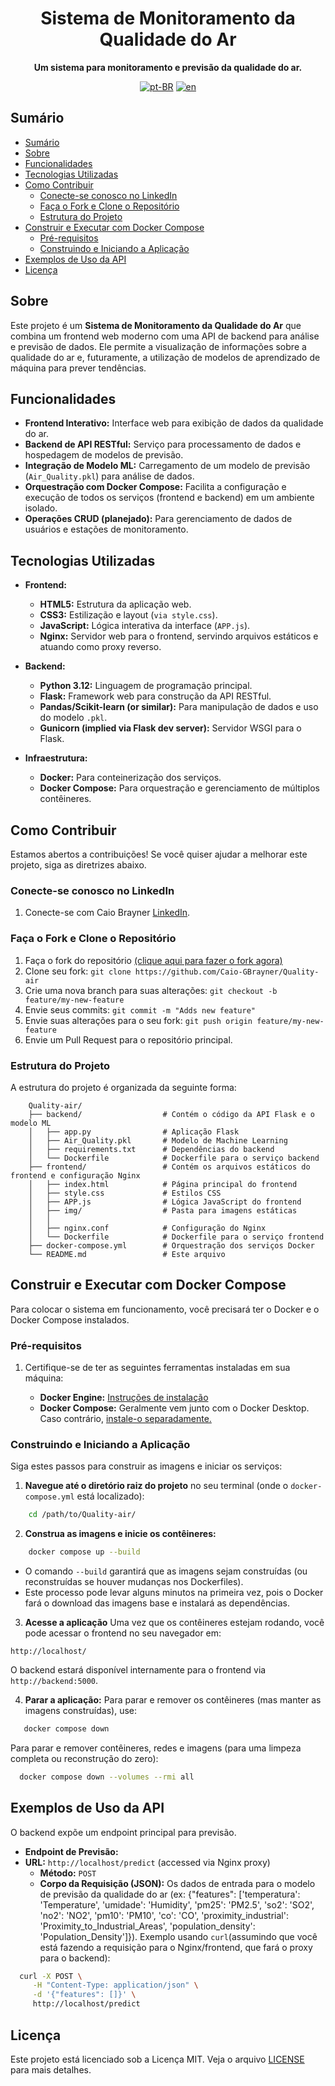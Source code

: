 <div align="center">

<h1 align="center">Sistema de Monitoramento da Qualidade do Ar</h1>

<p align="center">
    <strong>Um sistema para monitoramento e previsão da qualidade do ar.</strong>
</p>

[![pt-BR](https://img.shields.io/badge/lang-pt--BR-green.svg)](./docs/README.pt-br.md)
[![en](https://img.shields.io/badge/lang-en-red.svg)](./README.md)

</div>

## Sumário

- [Sumário](#sumario)
- [Sobre](#sobre)
- [Funcionalidades](#funcionalidades)
- [Tecnologias Utilizadas](#tecnologias-utilizadas)
- [Como Contribuir](#como-contribuir)
  - [Conecte-se conosco no LinkedIn](#conecte-se-conosco-no-linkedIn)
  - [Faça o Fork e Clone o Repositório](#faça-o-fork-e-clone-o-repositório)
  - [Estrutura do Projeto](#estrutura-do-projeto)
- [Construir e Executar com Docker Compose](#construir-e-executar-com-docker-compose)
  - [Pré-requisitos](#pre-requisitos)
  - [Construindo e Iniciando a Aplicação](#construindo-e-iniciando-a-aplicação)
- [Exemplos de Uso da API](#exemplos-de-uso-da-api)
- [Licença](#licença)

## Sobre
Este projeto é um **Sistema de Monitoramento da Qualidade do Ar** que combina um frontend web moderno com uma API de backend para análise e previsão de dados. Ele permite a visualização de informações sobre a qualidade do ar e, futuramente, a utilização de modelos de aprendizado de máquina para prever tendências.

## Funcionalidades

- **Frontend Interativo:** Interface web para exibição de dados da qualidade do ar.
- **Backend de API RESTful:** Serviço para processamento de dados e hospedagem de modelos de previsão.
- **Integração de Modelo ML:** Carregamento de um modelo de previsão (`Air_Quality.pkl`) para análise de dados.
- **Orquestração com Docker Compose:** Facilita a configuração e execução de todos os serviços (frontend e backend) em um ambiente isolado.
- **Operações CRUD (planejado):** Para gerenciamento de dados de usuários e estações de monitoramento.

## Tecnologias Utilizadas

- **Frontend:**
    - **HTML5:** Estrutura da aplicação web.
    - **CSS3:** Estilização e layout (`via style.css`).
    - **JavaScript:** Lógica interativa da interface (`APP.js`).
    - **Nginx:** Servidor web para o frontend, servindo arquivos estáticos e atuando como proxy reverso.

- **Backend:**
    - **Python 3.12:** Linguagem de programação principal.
    - **Flask:** Framework web para construção da API RESTful.
    - **Pandas/Scikit-learn (or similar):** Para manipulação de dados e uso do modelo `.pkl`.
    - **Gunicorn (implied via Flask dev server):** Servidor WSGI para o Flask.

- **Infraestrutura:**
    - **Docker:** Para conteinerização dos serviços.
    - **Docker Compose:** Para orquestração e gerenciamento de múltiplos contêineres.

## Como Contribuir
Estamos abertos a contribuições! Se você quiser ajudar a melhorar este projeto, siga as diretrizes abaixo.

### Conecte-se conosco no LinkedIn

1. Conecte-se com Caio Brayner [LinkedIn](https://www.linkedin.com/in/caiogomesbrayner).

### Faça o Fork e Clone o Repositório

1. Faça o fork do repositório [(clique aqui para fazer o fork agora)](https://github.com/Caio-GBrayner/Quality-air)
2. Clone seu fork: `git clone https://github.com/Caio-GBrayner/Quality-air`
3. Crie uma nova branch para suas alterações: `git checkout -b feature/my-new-feature`
4. Envie seus commits: `git commit -m "Adds new feature"`
5. Envie suas alterações para o seu fork: `git push origin feature/my-new-feature`
6. Envie um Pull Request para o repositório principal.

### Estrutura do Projeto
A estrutura do projeto é organizada da seguinte forma:

```
    Quality-air/
    ├── backend/                  # Contém o código da API Flask e o modelo ML
    │   ├── app.py                # Aplicação Flask
    │   ├── Air_Quality.pkl       # Modelo de Machine Learning
    │   ├── requirements.txt      # Dependências do backend
    │   └── Dockerfile            # Dockerfile para o serviço backend
    ├── frontend/                 # Contém os arquivos estáticos do frontend e configuração Nginx
    │   ├── index.html            # Página principal do frontend
    │   ├── style.css             # Estilos CSS
    │   ├── APP.js                # Lógica JavaScript do frontend
    │   ├── img/                  # Pasta para imagens estáticas
    │   │
    │   ├── nginx.conf            # Configuração do Nginx
    │   └── Dockerfile            # Dockerfile para o serviço frontend
    ├── docker-compose.yml        # Orquestração dos serviços Docker
    └── README.md                 # Este arquivo
```

## Construir e Executar com Docker Compose

Para colocar o sistema em funcionamento, você precisará ter o Docker e o Docker Compose instalados.

### Pré-requisitos

1. Certifique-se de ter as seguintes ferramentas instaladas em sua máquina:

    - **Docker Engine:** [Instruções de instalação](https://docs.docker.com/engine/install/)
    - **Docker Compose:** Geralmente vem junto com o Docker Desktop. Caso contrário, [instale-o separadamente.](https://docs.docker.com/compose/install/)

### Construindo e Iniciando a Aplicação
Siga estes passos para construir as imagens e iniciar os serviços:

1. **Navegue até o diretório raiz do projeto** no seu terminal  (onde o `docker-compose.yml` está localizado):

```bash
    cd /path/to/Quality-air/
```
2. **Construa as imagens e inicie os contêineres:**

```bash
    docker compose up --build
```
- O comando `--build` garantirá que as imagens sejam construídas (ou reconstruídas se houver mudanças nos Dockerfiles).
- Este processo pode levar alguns minutos na primeira vez, pois o Docker fará o download das imagens base e instalará as dependências.

3. **Acesse a aplicação**
Uma vez que os contêineres estejam rodando, você pode acessar o frontend no seu navegador em:

`http://localhost/`

O backend estará disponível internamente para o frontend via `http://backend:5000`.

4. **Parar a aplicação:**
Para parar e remover os contêineres (mas manter as imagens construídas), use:

```bash
   docker compose down 
```
Para parar e remover contêineres, redes e imagens (para uma limpeza completa ou reconstrução do zero):

```bash
  docker compose down --volumes --rmi all  
```

## Exemplos de Uso da API
O backend expõe um endpoint principal para previsão.

- **Endpoint de Previsão:**
- **URL:** `http://localhost/predict` (accessed via Nginx proxy)
    - **Método:** `POST`
    - **Corpo da Requisição (JSON):** Os dados de entrada para o modelo de previsão da qualidade do ar 
        (ex: {"features": ['temperatura': 'Temperature',
            'umidade': 'Humidity',
            'pm25': 'PM2.5',
            'so2': 'SO2',
            'no2': 'NO2',
            'pm10': 'PM10',
            'co': 'CO',
            'proximity_industrial': 'Proximity_to_Industrial_Areas',
            'population_density': 'Population_Density']}).
    Exemplo usando `curl`(assumindo que você está fazendo a requisição para o Nginx/frontend, que fará o proxy para o backend):

```bash
  curl -X POST \
     -H "Content-Type: application/json" \
     -d '{"features": []}' \
     http://localhost/predict  
```
## Licença

Este projeto está licenciado sob a Licença MIT. Veja o arquivo [LICENSE](./LICENSE) para mais detalhes.